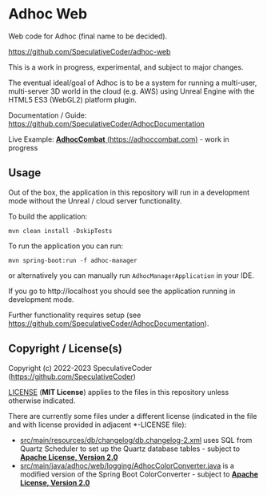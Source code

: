 # Adhoc Web

Web code for Adhoc (final name to be decided).

https://github.com/SpeculativeCoder/adhoc-web

This is a work in progress, experimental, and subject to major changes.

The eventual ideal/goal of Adhoc is to be a system for running a multi-user, multi-server 3D world in the cloud (e.g. AWS) using Unreal Engine with the HTML5 ES3 (WebGL2) platform plugin.

Documentation / Guide: https://github.com/SpeculativeCoder/AdhocDocumentation

Live Example: [**AdhocCombat** (https://adhoccombat.com)](https://adhoccombat.com) - work in progress

## Usage

Out of the box, the application in this repository will run in a development mode without the Unreal / cloud server functionality.

To build the application:

`mvn clean install -DskipTests`

To run the application you can run:

`mvn spring-boot:run -f adhoc-manager`

or alternatively you can manually run `AdhocManagerApplication` in your IDE.

If you go to http://localhost you should see the application running in development mode.

Further functionality requires setup (see https://github.com/SpeculativeCoder/AdhocDocumentation).

## Copyright / License(s)

Copyright (c) 2022-2023 SpeculativeCoder (https://github.com/SpeculativeCoder)

[LICENSE](LICENSE) (**MIT License**) applies to the files in this repository unless otherwise indicated.

There are currently some files under a different license (indicated in the file and with license provided in adjacent *-LICENSE file):
- [src/main/resources/db/changelog/db.changelog-2.xml](src/main/resources/db/changelog/db.changelog-2.xml) uses SQL from Quartz Scheduler to set up the Quartz database tables - subject to **[Apache License, Version 2.0](src/main/resources/db/changelog/db.changelog-2.xml-LICENSE)**
- [src/main/java/adhoc/web/logging/AdhocColorConverter.java](src/main/java/adhoc/web/logging/AdhocColorConverter.java) is a modified version of the Spring Boot ColorConverter - subject to **[Apache License, Version 2.0](src/main/java/adhoc/web/logging/AdhocColorConverter.java-LICENSE)**
